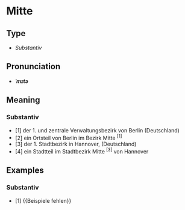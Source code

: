 # Mitte
## Type
- _Substantiv_
## Pronunciation
- **_ˈmɪtə_**
## Meaning
### Substantiv
- [1] der 1. und zentrale Verwaltungsbezirk von Berlin (Deutschland)
- [2] ein Ortsteil von Berlin im Bezirk Mitte <sup>[1]</sup>
- [3] der 1. Stadtbezirk in Hannover, (Deutschland)
- [4] ein Stadtteil im Stadtbezirk Mitte <sup>[3]</sup> von Hannover
## Examples
### Substantiv
- [1] {{Beispiele fehlen}}
